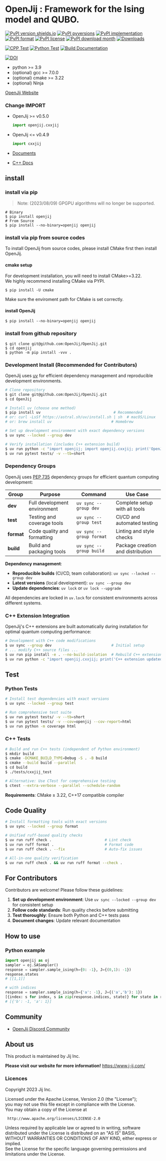 # OpenJij : Framework for the Ising model and QUBO.

[![PyPI version shields.io](https://img.shields.io/pypi/v/openjij.svg)](https://pypi.python.org/pypi/openjij/)
[![PyPI pyversions](https://img.shields.io/pypi/pyversions/openjij.svg)](https://pypi.python.org/pypi/openjij/)
[![PyPI implementation](https://img.shields.io/pypi/implementation/openjij.svg)](https://pypi.python.org/pypi/openjij/)
[![PyPI format](https://img.shields.io/pypi/format/openjij.svg)](https://pypi.python.org/pypi/openjij/)
[![PyPI license](https://img.shields.io/pypi/l/openjij.svg)](https://pypi.python.org/pypi/openjij/)
[![PyPI download month](https://img.shields.io/pypi/dm/openjij.svg)](https://pypi.python.org/pypi/openjij/)
[![Downloads](https://static.pepy.tech/badge/openjij)](https://pepy.tech/project/openjij)

[![CPP Test](https://github.com/Jij-Inc/OpenJij/actions/workflows/ci-test-cpp.yml/badge.svg)](https://github.com/Jij-Inc/OpenJij/actions/workflows/ci-test-cpp.yml)
[![Python Test](https://github.com/Jij-Inc/OpenJij/actions/workflows/ci-test-python.yaml/badge.svg)](https://github.com/Jij-Inc/OpenJij/actions/workflows/ci-test-python.yaml)
[![Build Documentation](https://github.com/Jij-Inc/OpenJij/actions/workflows/buid-doc.yml/badge.svg)](https://github.com/Jij-Inc/OpenJij/actions/workflows/buid-doc.yml)

[![DOI](https://zenodo.org/badge/164117633.svg)](https://zenodo.org/badge/latestdoi/164117633)

- python >= 3.9
- (optional) gcc >= 7.0.0
- (optional) cmake >= 3.22
- (optional) Ninja

[OpenJij Website](https://www.openjij.org/)

### Change **IMPORT**

- OpenJij >= v0.5.0

  ```python
  import openjij.cxxjij
  ```

- OpenJij <= v0.4.9

  ```python
  import cxxjij
  ```

- [Documents](https://jij-inc.github.io/OpenJij/)

- [C++ Docs](https://jij-inc.github.io/OpenJij-Reference-Page/)

## install

### install via pip

> Note: (2023/08/09) GPGPU algorithms will no longer be supported.

```
# Binary
$ pip install openjij 
# From Source
$ pip install --no-binary=openjij openjij
```

### install via pip from source codes

To install OpenJij from source codes, please install CMake first then install OpenJij.

#### cmake setup

For development installation, you will need to install CMake>=3.22.\
We highly recommend installing CMake via PYPI.

```
$ pip install -U cmake
```

Make sure the enviroment path for CMake is set correctly.

#### install OpenJij

```
$ pip install --no-binary=openjij openjij
```

### install from github repository

```
$ git clone git@github.com:OpenJij/OpenJij.git
$ cd openjij
$ python -m pip install -vvv .
```

### Development Install (Recommended for Contributors)

OpenJij uses [uv](https://docs.astral.sh/uv/) for efficient dependency management and reproducible development environments.

```sh
# Clone repository
$ git clone git@github.com:OpenJij/OpenJij.git
$ cd OpenJij

# Install uv (choose one method)
$ pip install uv                                 # Recommended
# or: curl -LsSf https://astral.sh/uv/install.sh | sh  # macOS/Linux
# or: brew install uv                           # Homebrew

# Set up development environment with exact dependency versions
$ uv sync --locked --group dev

# Verify installation (includes C++ extension build)
$ uv run python -c "import openjij; import openjij.cxxjij; print('OpenJij setup complete')"
$ uv run pytest tests/ -v --tb=short
```

### Dependency Groups

OpenJij uses [PEP 735](https://peps.python.org/pep-0735/) dependency groups for efficient quantum computing development:

| Group | Purpose | Command | Use Case |
|-------|---------|---------|----------|
| **dev** | Full development environment | `uv sync --group dev` | Complete setup with all tools |
| **test** | Testing and coverage tools | `uv sync --group test` | CI/CD and automated testing |
| **format** | Code quality and formatting | `uv sync --group format` | Linting and style checks |
| **build** | Build and packaging tools | `uv sync --group build` | Package creation and distribution |

**Dependency management**:
- **Reproducible builds** (CI/CD, team collaboration): `uv sync --locked --group dev`
- **Latest versions** (local development): `uv sync --group dev`
- **Update dependencies**: `uv lock` or `uv lock --upgrade`

All dependencies are locked in `uv.lock` for consistent environments across different systems.

### C++ Extension Integration

OpenJij's C++ extensions are built automatically during installation for optimal quantum computing performance:

```sh
# Development with C++ code modifications
$ uv sync --group dev                           # Initial setup
# ... modify C++ source files ...
$ uv run pip install -e . --no-build-isolation  # Rebuild C++ extension
$ uv run python -c "import openjij.cxxjij; print('C++ extension updated')"
```

## Test

### Python Tests

```sh
# Install test dependencies with exact versions
$ uv sync --locked --group test

# Run comprehensive test suite
$ uv run pytest tests/ -v --tb=short
$ uv run pytest tests/ -v --cov=openjij --cov-report=html
$ uv run python -m coverage html
```

### C++ Tests

```sh
# Build and run C++ tests (independent of Python environment)
$ mkdir build 
$ cmake -DCMAKE_BUILD_TYPE=Debug -S . -B build
$ cmake --build build --parallel
$ cd build
$ ./tests/cxxjij_test

# Alternative: Use CTest for comprehensive testing
$ ctest --extra-verbose --parallel --schedule-random
```

**Requirements**: CMake ≥ 3.22, C++17 compatible compiler

## Code Quality

```sh
# Install formatting tools with exact versions
$ uv sync --locked --group format

# Unified ruff-based quality checks
$ uv run ruff check .                        # Lint check
$ uv run ruff format .                       # Format code
$ uv run ruff check . --fix                  # Auto-fix issues

# All-in-one quality verification
$ uv run ruff check . && uv run ruff format --check .
```

## For Contributors

Contributors are welcome! Please follow these guidelines:

1. **Set up development environment**: Use `uv sync --locked --group dev` for consistent setup
2. **Follow code standards**: Run quality checks before submitting
3. **Test thoroughly**: Ensure both Python and C++ tests pass
4. **Document changes**: Update relevant documentation

## How to use

### Python example

```python
import openjij as oj
sampler = oj.SASampler()
response = sampler.sample_ising(h={0: -1}, J={(0,1): -1})
response.states
# [[1,1]]

# with indices
response = sampler.sample_ising(h={'a': -1}, J={('a','b'): 1})
[{index: s for index, s in zip(response.indices, state)} for state in response.states]
# [{'b': -1, 'a': 1}]
```

## Community

- [OpenJij Discord Community](https://discord.gg/Km5dKF9JjG)

## About us

This product is maintained by Jij Inc.

**Please visit our website for more information!**
https://www.j-ij.com/

### Licences

Copyright 2023 Jij Inc.

Licensed under the Apache License, Version 2.0 (the "License");\
you may not use this file except in compliance with the License.\
You may obtain a copy of the License at

```
 http://www.apache.org/licenses/LICENSE-2.0  
```

Unless required by applicable law or agreed to in writing, software\
distributed under the License is distributed on an "AS IS" BASIS,\
WITHOUT WARRANTIES OR CONDITIONS OF ANY KIND, either express or implied.\
See the License for the specific language governing permissions and\
limitations under the License.
